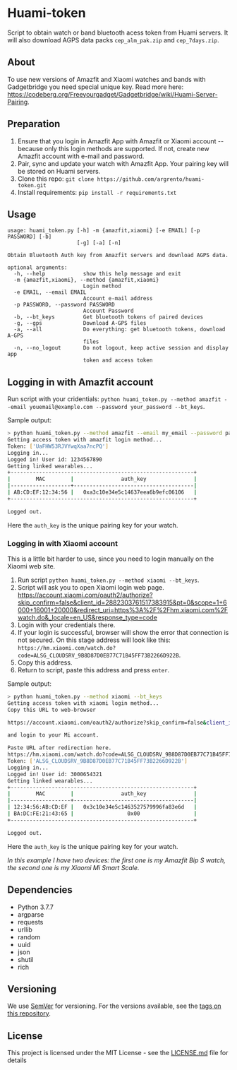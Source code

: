 # Huami-token

Script to obtain watch or band bluetooth acess token from Huami servers. 
It will also download AGPS data packs `cep_alm_pak.zip` and `cep_7days.zip`.

## About

To use new versions of Amazfit and Xiaomi watches and bands with Gadgetbridge you need special unique key. 
Read more here: https://codeberg.org/Freeyourgadget/Gadgetbridge/wiki/Huami-Server-Pairing.

## Preparation

1. Ensure that you login in Amazfit App with Amazfit or Xiaomi account -- 
because only this login methods are supported. If not, create new Amazfit account
with e-mail and password.
2. Pair, sync and update your watch with Amazfit App. Your pairing key will be stored on
Huami servers.
3. Clone this repo:
```git clone https://github.com/argrento/huami-token.git```
4. Install requirements: `pip install -r requirements.txt`

## Usage
```
usage: huami_token.py [-h] -m {amazfit,xiaomi} [-e EMAIL] [-p PASSWORD] [-b]
                      [-g] [-a] [-n]

Obtain Bluetooth Auth key from Amazfit servers and download AGPS data.

optional arguments:
  -h, --help            show this help message and exit
  -m {amazfit,xiaomi}, --method {amazfit,xiaomi}
                        Login method
  -e EMAIL, --email EMAIL
                        Account e-mail address
  -p PASSWORD, --password PASSWORD
                        Account Password
  -b, --bt_keys         Get bluetooth tokens of paired devices
  -g, --gps             Download A-GPS files
  -a, --all             Do everything: get bluetooth tokens, download A-GPS
                        files
  -n, --no_logout       Do not logout, keep active session and display app
                        token and access token
```


## Logging in with Amazfit account
Run script with your cridentials: `python huami_token.py --method amazfit --email youemail@example.com --password your_password --bt_keys`.

Sample output:
```bash
> python huami_token.py --method amazfit --email my_email --password password --bt_keys
Getting access token with amazfit login method...
Token: ['UaFHW53RJVYwqXaa7ncPQ']
Logging in...
Logged in! User id: 1234567890
Getting linked wearables...
+----------------------------------------------------------+
|        MAC        |               auth_key               |
|-------------------+--------------------------------------|
| AB:CD:EF:12:34:56 |   0xa3c10e34e5c14637eea6b9efc06106   |
+----------------------------------------------------------+

Logged out.
```

Here the `auth_key` is the unique pairing key for your watch.
    
### Logging in with Xiaomi account
This is a little bit harder to use, since you need to login manually on the Xiaomi web site.

1. Run script `python huami_token.py --method xiaomi --bt_keys`.
2. Script will ask you to open Xiaomi login web page. https://account.xiaomi.com/oauth2/authorize?skip_confirm=false&client_id=2882303761517383915&pt=0&scope=1+6000+16001+20000&redirect_uri=https%3A%2F%2Fhm.xiaomi.com%2Fwatch.do&_locale=en_US&response_type=code
3. Login with your credentials there.
4. If your login is successful, browser will show the error that connection is not secured. 
On this stage address will look like this: `https://hm.xiaomi.com/watch.do?code=ALSG_CLOUDSRV_9B8D87D0EB77C71B45FF73B2266D922B`. 
5. Copy this address.
6. Return to script, paste this address and press `enter`.

Sample output:
```bash
> python huami_token.py --method xiaomi --bt_keys
Getting access token with xiaomi login method...
Copy this URL to web-browser

https://account.xiaomi.com/oauth2/authorize?skip_confirm=false&client_id=2882303761517383915&pt=0&scope=1+6000+16001+20000&redirect_uri=https%3A%2F%2Fhm.xiaomi.com%2Fwatch.do&_locale=en_US&response_type=code

and login to your Mi account.

Paste URL after redirection here.
https://hm.xiaomi.com/watch.do?code=ALSG_CLOUDSRV_9B8D87D0EB77C71B45FF73B2266D922B
Token: ['ALSG_CLOUDSRV_9B8D87D0EB77C71B45FF73B2266D922B']
Logging in...
Logged in! User id: 3000654321
Getting linked wearables...
+----------------------------------------------------------+
|        MAC        |               auth_key               |
|-------------------+--------------------------------------|
| 12:34:56:AB:CD:EF |   0x3c10e34e5c1463527579996fa83e6d   |
| BA:DC:FE:21:43:65 |                 0x00                 |
+----------------------------------------------------------+

Logged out.
```

Here the `auth_key` is the unique pairing key for your watch. 

_In this example I have two devices: the first one is my Amazfit Bip S watch, 
the second one is my Xiaomi Mi Smart Scale._


## Dependencies

* Python 3.7.7
* argparse
* requests
* urllib
* random
* uuid
* json
* shutil
* rich

## Versioning

We use [SemVer](http://semver.org/) for versioning. For the versions available, see the [tags on this repository](https://github.com/argrento/huami-token/tags). 

## License

This project is licensed under the MIT License - see the [LICENSE.md](LICENSE.md) file for details
